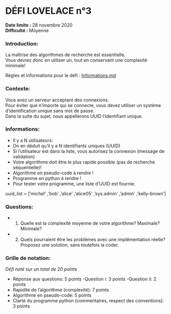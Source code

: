 # DÉFI LOVELACE n°3

**Date limite :** 28 novembre 2020 <br/>
**Difficulté :** Moyenne

### Introduction:
La maîtrise des algorithmes de recherche est essentielle. <br/>
Vous devrez donc en utiliser un, tout en conservant une complexité minimale!

Règles et informations pour le défi : [Informations.md](https://github.com/HugoDemaret/Licence_1_python/blob/main/Defi_de_la_semaine/!_Informations.md)

### Contexte: 

Vous avez un serveur acceptant des connexions.<br/>
Pour éviter que n’importe qui se connecte, vous devez utiliser un système d’identification unique sans mot de passe. 
<br/>Dans la suite du sujet, nous appellerons UUID l’identifiant unique.



### Informations: 
- Il y a N utilisateurs:
- On en déduit qu’il y a N identifiants uniques (UUID)
- Si l’utilisateur est dans la liste, vous autorisez la connexion (message de validation)
- Votre algorithme doit être le plus rapide possible (pas de recherche séquentielle)!
- Algorithme en pseudo-code à rendre !
- Programme en python à rendre !
- Pour tester votre programme, une liste d’UUID est fournie.

uuid_list = [’michel’ ,’bob’ ,’alice’ ,’alice05’ ,’sys.admin’ ,’admin’ ,’kelly-brown’]


### Questions: 
- 1) Quelle est la complexité moyenne de votre algorithme? Maximale? Minimale?
- 2) Quels pourraient être les problèmes avec une implémentation réelle? Proposez une solution, sans toutefois la coder.

### Grille de notation: 
*Défi noté sur un total de 20 points*
- Réponse aux questions: 5 points
	-Question i: 3 points
	-Question ii: 2 points
- Rapidité de l’algorithme (complexité): 7 points
- Algorithme en pseudo-code: 5 points
- Clarté du programme python (commentaires, respect des conventions): 3 points

